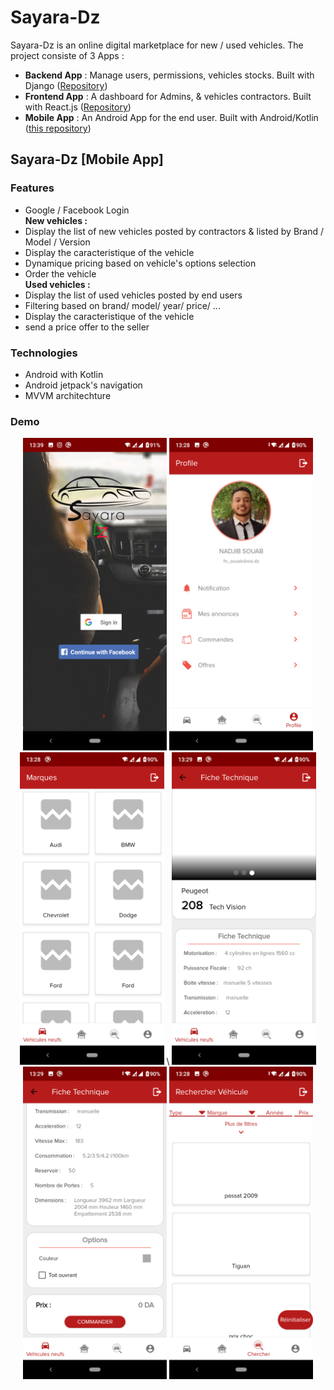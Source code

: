 # Sayara-Dz
Sayara-Dz is an online digital marketplace for new / used vehicles. The project consiste of 3 Apps :

- **Backend App** : Manage users, permissions, vehicles stocks. Built with Django ([Repository](https://github.com/ChibahAbdelwahab/SayaraDz-EE-Backend))
- **Frontend App** : A dashboard for Admins, & vehicles contractors. Built with React.js ([Repository]())
- **Mobile App** : An Android App for the end user. Built with Android/Kotlin ([this repository](https://github.com/NadjibSb/SayaraDz-EE-Mobile))

## Sayara-Dz [Mobile App]

### Features
- Google / Facebook Login \
**New vehicles :**
- Display the list of new vehicles posted by contractors & listed by Brand / Model / Version  
- Display the caracteristique of the vehicle
- Dynamique pricing based on vehicle's options selection
- Order the vehicle \
**Used vehicles :**
- Display the list of used vehicles posted by end users
- Filtering based on brand/ model/ year/ price/ ...
- Display the caracteristique of the vehicle
- send a price offer to the seller

### Technologies
- Android with Kotlin
- Android jetpack's navigation
- MVVM architechture


### Demo

<div align="center">
  <img src="Screenshots/0.png" height="500px" margin=" 25px 50px 25px 50px"/> 
  <img src="Screenshots/1.png" height="500px" margin=" 25px 50px 25px 50px"/> 
  <img src="Screenshots/2.png" height="500px" margin=" 25px 50px 25px 50px"/> \
  <img src="Screenshots/3.png" height="500px" margin=" 25px 50px 25px 50px"/> 
  <img src="Screenshots/4.png" height="500px" margin=" 25px 50px 25px 50px"/> 
  <img src="Screenshots/5.png" height="500px" margin=" 25px 50px 25px 50px"/> 
  
</div>

